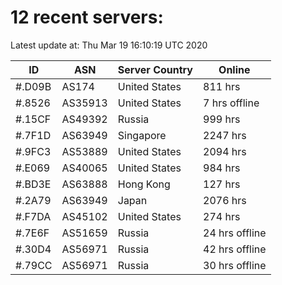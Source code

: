 # 12 recent servers:

Latest update at: Thu Mar 19 16:10:19 UTC 2020

| ID | ASN | Server Country | Online |
| -- | --- | -------------- | ------ |
| #.D09B | AS174 | United States | 811 hrs |
| #.8526 | AS35913 | United States | 7 hrs offline |
| #.15CF | AS49392 | Russia | 999 hrs |
| #.7F1D | AS63949 | Singapore | 2247 hrs |
| #.9FC3 | AS53889 | United States | 2094 hrs |
| #.E069 | AS40065 | United States | 984 hrs |
| #.BD3E | AS63888 | Hong Kong | 127 hrs |
| #.2A79 | AS63949 | Japan | 2076 hrs |
| #.F7DA | AS45102 | United States | 274 hrs |
| #.7E6F | AS51659 | Russia | 24 hrs offline |
| #.30D4 | AS56971 | Russia | 42 hrs offline |
| #.79CC | AS56971 | Russia | 30 hrs offline |

